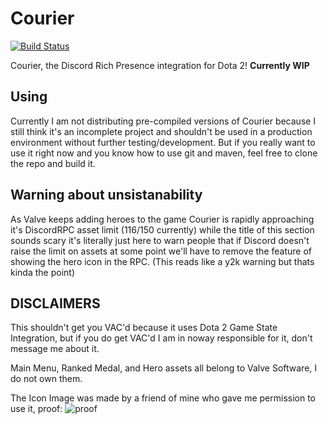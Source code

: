 Courier
=======
[![Build Status](https://travis-ci.org/Dragovorn/courier.svg?branch=master)](https://travis-ci.org/Dragovorn/courier)

Courier, the Discord Rich Presence integration for Dota 2! **Currently WIP**

Using
-----
Currently I am not distributing pre-compiled versions of Courier because I still think it's an incomplete
project and shouldn't be used in a production environment without further testing/development. But if you
really want to use it right now and you know how to use git and maven, feel free to clone the repo and build
it.

Warning about unsistanability
-----------------------------
As Valve keeps adding heroes to the game Courier is rapidly approaching it's DiscordRPC asset limit (116/150 currently)
while the title of this section sounds scary it's literally just here to warn people that if Discord doesn't raise the
limit on assets at some point we'll have to remove the feature of showing the hero icon in the RPC. (This reads like a
y2k warning but thats kinda the point)

DISCLAIMERS
-----------
This shouldn't get you VAC'd because it uses Dota 2 Game State Integration, but if you do get VAC'd I am
in noway responsible for it, don't message me about it.

Main Menu, Ranked Medal, and Hero assets all belong to Valve Software, I do not own them.

The Icon Image was made by a friend of mine who gave me permission to use it, proof: ![proof](https://i.imgur.com/EcB6knZ.png "Proof")
